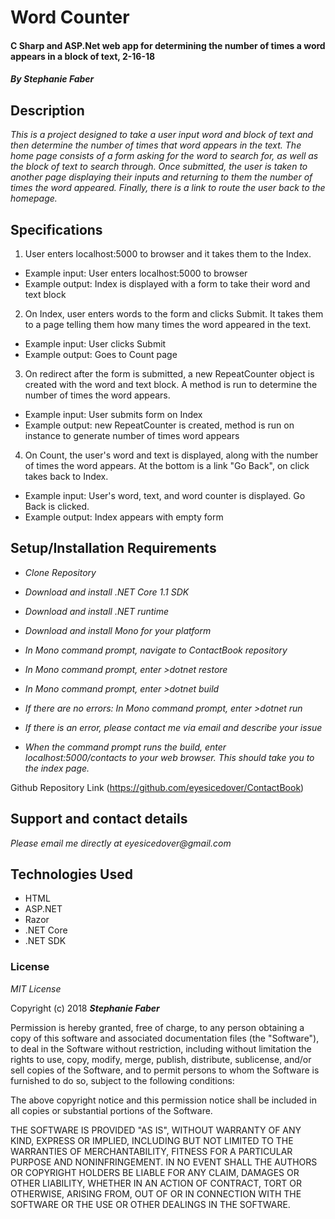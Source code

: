 # Word Counter
#### C Sharp and ASP.Net web app for determining the number of times a word appears in a block of text, 2-16-18  

#### _By Stephanie Faber_  

## Description
_This is a project designed to take a user input word and block of text and then determine the number of times that word appears in the text. The home page consists of a form asking for the word to search for, as well as the block of text to search through. Once submitted, the user is taken to another page displaying their inputs and returning to them the number of times the word appeared. Finally, there is a link to route the user back to the homepage._  

## Specifications

1. User enters localhost:5000 to browser and it takes them to the Index.
* Example input: User enters localhost:5000 to browser
* Example output: Index is displayed with a form to take their word and text block

2. On Index, user enters words to the form and clicks Submit. It takes them to a page telling them how many times the word appeared in the text.
* Example input: User clicks Submit
* Example output: Goes to Count page

3. On redirect after the form is submitted, a new RepeatCounter object is created with the word and text block. A method is run to determine the number of times the word appears.
* Example input: User submits form on Index
* Example output: new RepeatCounter is created, method is run on instance to generate number of times word appears

4. On Count, the user's word and text is displayed, along with the number of times the word appears. At the bottom is a link "Go Back", on click takes back to Index.
* Example input: User's word, text, and word counter is displayed. Go Back is clicked.
* Example output: Index appears with empty form


## Setup/Installation Requirements

* _Clone Repository_

* _Download and install .NET Core 1.1 SDK_

* _Download and install .NET runtime_

* _Download and install Mono for your platform_

* _In Mono command prompt, navigate to ContactBook repository_

* _In Mono command prompt, enter >dotnet restore_

* _In Mono command prompt, enter >dotnet build_

* _If there are no errors: In Mono command prompt, enter >dotnet run_

* _If there is an error, please contact me via email and describe your issue_

* _When the command prompt runs the build, enter localhost:5000/contacts to your web browser. This should take you to the index page._

Github Repository Link (https://github.com/eyesicedover/ContactBook)

## Support and contact details

_Please email me directly at eyesicedover@gmail.com_

## Technologies Used

* HTML
* ASP.NET
* Razor
* .NET Core
* .NET SDK

### License

*MIT License*

Copyright (c) 2018 **_Stephanie Faber_**

Permission is hereby granted, free of charge, to any person obtaining a copy
of this software and associated documentation files (the "Software"), to deal
in the Software without restriction, including without limitation the rights
to use, copy, modify, merge, publish, distribute, sublicense, and/or sell
copies of the Software, and to permit persons to whom the Software is
furnished to do so, subject to the following conditions:

The above copyright notice and this permission notice shall be included in all
copies or substantial portions of the Software.

THE SOFTWARE IS PROVIDED "AS IS", WITHOUT WARRANTY OF ANY KIND, EXPRESS OR
IMPLIED, INCLUDING BUT NOT LIMITED TO THE WARRANTIES OF MERCHANTABILITY,
FITNESS FOR A PARTICULAR PURPOSE AND NONINFRINGEMENT. IN NO EVENT SHALL THE
AUTHORS OR COPYRIGHT HOLDERS BE LIABLE FOR ANY CLAIM, DAMAGES OR OTHER
LIABILITY, WHETHER IN AN ACTION OF CONTRACT, TORT OR OTHERWISE, ARISING FROM,
OUT OF OR IN CONNECTION WITH THE SOFTWARE OR THE USE OR OTHER DEALINGS IN THE
SOFTWARE.

